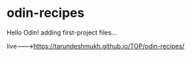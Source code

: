 # odin-recipes
Hello Odin!
adding first-project files...

live--->https://tarundeshmukh.github.io/TOP/odin-recipes/